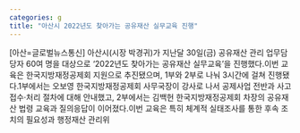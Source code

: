 ```yaml
---
categories: g
title: "아산시 2022년도 찾아가는 공유재산 실무교육 진행"
---
```

[아산=글로벌뉴스통신] 아산시(시장 박경귀)가 지난달 30일(금) 공유재산 관리 업무담당자 60여 명을 대상으로 ‘2022년도 찾아가는 공유재산 실무교육’을 진행했다.이번 교육은 한국지방재정공제회 지원으로 추진됐으며, 1부와 2부로 나눠 3시간에 걸쳐 진행됐다.1부에서는 오보영 한국지방재정공제회 사무국장이 강사로 나서 공제사업 전반과 사고 접수·처리 절차에 대해 안내했고, 2부에서는 김백헌 한국지방재정공제회 차장의 공유재산 법령 교육과 질의응답이 이어졌다.이번 교육은 특히 체계적 실태조사를 통한 후속 조치의 필요성과 행정재산 관리위